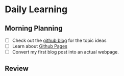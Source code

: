# Daily Learning 

## Morning Planning 

- [ ] Check out the [github blog](https://github.blog/) for the topic ideas
- [ ] Learn about [Github Pages](https://skills.github.com/#first-day-on-github)
- [ ] Convert my first blog post into an actual webpage.

## Review
